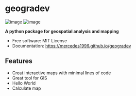 # geogradev


[![image](https://img.shields.io/pypi/v/geogradev.svg)](https://pypi.python.org/pypi/geogradev)
[![image](https://img.shields.io/conda/vn/conda-forge/geogradev.svg)](https://anaconda.org/conda-forge/geogradev)


**A python package for geospatial analysis and mapping**


-   Free software: MIT License
-   Documentation: https://mercedes1996.github.io/geogradev


## Features

-   Creat interactive maps with minimal lines of code
-   Great tool for GIS
-   Hello World
-   Calculate map
